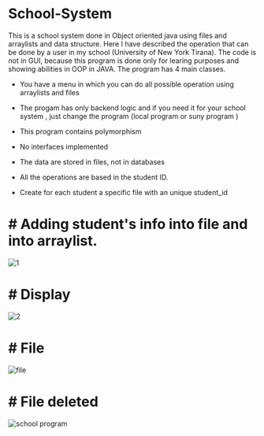 # School-System

This is a school system done in Object oriented java using files and arraylists and data structure. 
Here I have described the operation that can be done by a user in my school (University of New York Tirana).
The code is not in GUI, because this program is done only for learing purposes and showing abilities in OOP in JAVA.
 The program has 4 main classes.
 
- You have a menu in which you can do all possible operation using arraylists and files

- The progam has only backend logic and if you need it for your  school system , just change the program (local program or suny program )

- This program contains polymorphism

- No interfaces implemented

- The data are stored in files, not in databases

- All the operations are based in the student ID. 

- Create for each student a specific file with an unique student_id



# # Adding student's info into file and into arraylist. 

![1](https://user-images.githubusercontent.com/71281629/177186988-1817be27-7e50-4b20-9cfe-5c81ef9dc664.png)


# # Display

![2](https://user-images.githubusercontent.com/71281629/177187214-25140577-2b7c-4b5d-b6f0-11233ba62fbb.png)


# # File
![file](https://user-images.githubusercontent.com/71281629/177187343-04064614-1f29-45b7-bf8b-f44e99018cde.png)



# # File deleted
![school program](https://user-images.githubusercontent.com/71281629/177186509-8ca00953-7b9e-4b70-b4c4-2395f6ae6fae.png)


